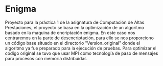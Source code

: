 # Enigma

Proyecto para la práctica 1 de la asignatura de Computación de Altas Prestaciones,
el proyecto se basa en la optimización de un algoritmo basado en la maquina de encriptación
enigma. En este caso nos centraremos en la parte de desencriptación, para ello se nos proporciono
un código base situado en el directorio "Version_original" donde el algoritmo ya fue preparado
para la ejecución de pruebas. Para optimizar el código original se tuvo que usar MPI como tecnología
de paso de mensajes para procesos con memoria distribuidas

## 